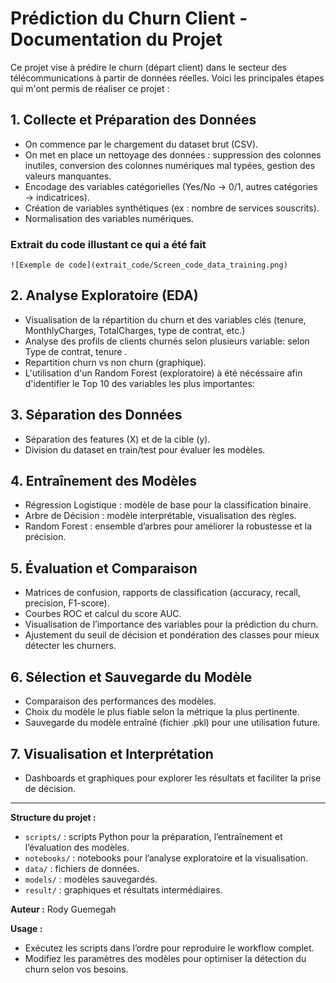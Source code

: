 # Prédiction du Churn Client - Documentation du Projet

Ce projet vise à prédire le churn (départ client) dans le secteur des télécommunications à partir de données réelles. Voici les principales étapes qui m'ont permis de réaliser ce projet :

## 1. Collecte et Préparation des Données
- On commence par le chargement du dataset brut (CSV).
- On met en place un nettoyage des données : suppression des colonnes inutiles, conversion des colonnes numériques mal typées, gestion des valeurs manquantes.
- Encodage des variables catégorielles (Yes/No → 0/1, autres catégories → indicatrices).
- Création de variables synthétiques (ex : nombre de services souscrits).
- Normalisation des variables numériques.
### Extrait du code illustant ce qui a été fait 
    ![Exemple de code](extrait_code/Screen_code_data_training.png)


## 2. Analyse Exploratoire (EDA)
- Visualisation de la répartition du churn et des variables clés (tenure, MonthlyCharges, TotalCharges, type de contrat, etc.)
- Analyse des profils de clients churnés selon plusieurs variable: selon Type de contrat, tenure .
- Repartition churn vs non churn (graphique).
- L'utilisation d'un Random Forest (exploratoire) à été nécéssaire afin d'identifier le Top 10 des variables les plus importantes:



## 3. Séparation des Données
- Séparation des features (X) et de la cible (y).
- Division du dataset en train/test pour évaluer les modèles.

## 4. Entraînement des Modèles
- Régression Logistique : modèle de base pour la classification binaire.
- Arbre de Décision : modèle interprétable, visualisation des règles.
- Random Forest : ensemble d’arbres pour améliorer la robustesse et la précision.

## 5. Évaluation et Comparaison
- Matrices de confusion, rapports de classification (accuracy, recall, precision, F1-score).
- Courbes ROC et calcul du score AUC.
- Visualisation de l’importance des variables pour la prédiction du churn.
- Ajustement du seuil de décision et pondération des classes pour mieux détecter les churners.

## 6. Sélection et Sauvegarde du Modèle
- Comparaison des performances des modèles.
- Choix du modèle le plus fiable selon la métrique la plus pertinente.
- Sauvegarde du modèle entraîné (fichier .pkl) pour une utilisation future.

## 7. Visualisation et Interprétation
- Dashboards et graphiques pour explorer les résultats et faciliter la prise de décision.

---

**Structure du projet :**
- `scripts/` : scripts Python pour la préparation, l’entraînement et l’évaluation des modèles.
- `notebooks/` : notebooks pour l’analyse exploratoire et la visualisation.
- `data/` : fichiers de données.
- `models/` : modèles sauvegardés.
- `result/` : graphiques et résultats intermédiaires.

**Auteur :** Rody Guemegah

**Usage :**
- Exécutez les scripts dans l’ordre pour reproduire le workflow complet.
- Modifiez les paramètres des modèles pour optimiser la détection du churn selon vos besoins.
